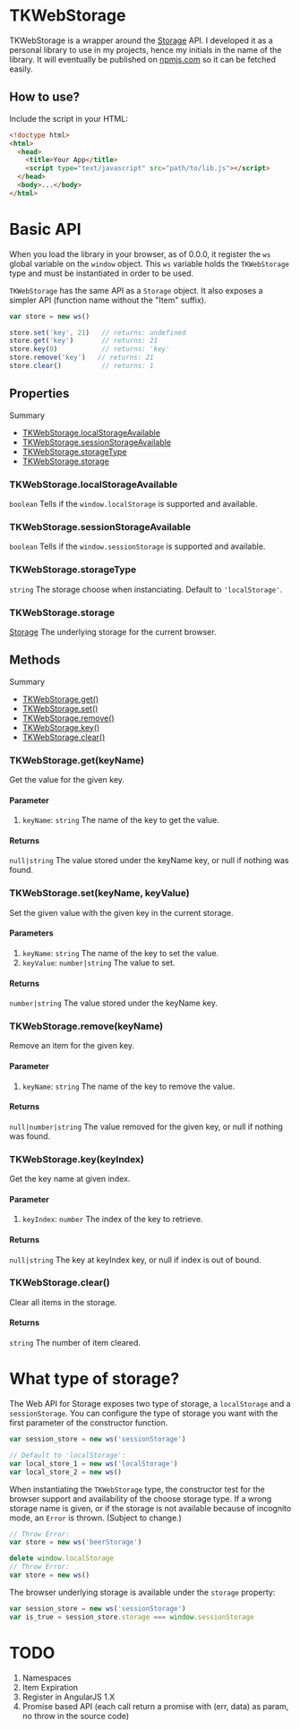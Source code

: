 # TKWebStorage

TKWebStorage is a wrapper around the [Storage](https://developer.mozilla.org/en-US/docs/Web/API/Storage) API.
I developed it as a personal library to use in my projects, hence my initials in the name of the library.
It will eventually be published on [npmjs.com](https://www.npmjs.com/) so it can be fetched easily.

## How to use?

Include the script in your HTML:

``` html
<!doctype html>
<html>
  <head>
    <title>Your App</title>
    <script type="text/javascript" src="path/to/lib.js"></script>
  </head>
  <body>...</body>
</html>
```



# Basic API

When you load the library in your browser, as of 0.0.0, it register the `ws` global variable on the `window` object.
This `ws` variable holds the `TKWebStorage` type and must be instantiated in order to be used.

`TKWebStorage` has the same API as a `Storage` object.
It also exposes a simpler API (function name without the "Item" suffix).

``` javascript
var store = new ws()

store.set('key', 21)   // returns: undefined
store.get('key')       // returns: 21
store.key(0)           // returns: 'key'
store.remove('key')   // returns: 21
store.clear()          // returns: 1
```

## Properties

Summary

- [TKWebStorage.localStorageAvailable](#tkwebstoragelocalstorageavailable)
- [TKWebStorage.sessionStorageAvailable](#tkwebstoragesessionstorageavailable)
- [TKWebStorage.storageType](#tkwebstoragestoragetype)
- [TKWebStorage.storage](#tkwebstoragestorage)

### TKWebStorage.localStorageAvailable
`boolean`
Tells if the `window.localStorage` is supported and available.

### TKWebStorage.sessionStorageAvailable
`boolean`
Tells if the `window.sessionStorage` is supported and available.

### TKWebStorage.storageType
`string`
The storage choose when instanciating. Default to `'localStorage'`.

### TKWebStorage.storage
[Storage](https://developer.mozilla.org/en-US/docs/Web/API/Storage)
The underlying storage for the current browser.


## Methods

Summary

- [TKWebStorage.get()](#tkwebstoragegetkeyname)
- [TKWebStorage.set()](#tkwebstoragesetkeynamekeyvalue)
- [TKWebStorage.remove()](#tkwebstorageremovekeyname)
- [TKWebStorage.key()](#tkwebstoragekeykeyindex)
- [TKWebStorage.clear()](#tkwebstorageclear)

### TKWebStorage.get(keyName)
Get the value for the given key.

#### Parameter
1. `keyName`: `string` The name of the key to get the value.

#### Returns
`null|string` The value stored under the keyName key, or null if nothing was found.

### TKWebStorage.set(keyName, keyValue)
Set the given value with the given key in the current storage.

#### Parameters
1. `keyName`: `string` The name of the key to set the value.
2. `keyValue`: `number|string` The value to set.

#### Returns
`number|string` The value stored under the keyName key.

### TKWebStorage.remove(keyName)
Remove an item for the given key.

#### Parameter
1. `keyName`: `string` The name of the key to remove the value.

#### Returns
`null|number|string` The value removed for the given key, or null if nothing was found.

### TKWebStorage.key(keyIndex)
Get the key name at given index.

#### Parameter
1. `keyIndex`: `number` The index of the key to retrieve.

#### Returns
`null|string` The key at keyIndex key, or null if index is out of bound.

### TKWebStorage.clear()
Clear all items in the storage.

#### Returns
`string` The number of item cleared.


# What type of storage?

The Web API for Storage exposes two type of storage, a `localStorage` and a `sessionStorage`.
You can configure the type of storage you want with the first parameter of the constructor function.

``` javascript
var session_store = new ws('sessionStorage')

// Default to 'localStorage':
var local_store_1 = new ws('localStorage')
var local_store_2 = new ws()
```

When instantiating the `TKWebStorage` type, the constructor test for the browser support and availability of the choose storage type.
If a wrong storage name is given, or if the storage is not available because of incognito mode, an `Error` is thrown.
(Subject to change.)

``` javascript
// Throw Error:
var store = new ws('beerStorage')

delete window.localStorage
// Throw Error:
var store = new ws()
```

The browser underlying storage is available under the `storage` property:

``` javascript
var session_store = new ws('sessionStorage')
var is_true = session_store.storage === window.sessionStorage
```



# TODO

1. Namespaces
2. Item Expiration
3. Register in AngularJS 1.X
4. Promise based API (each call return a promise with (err, data) as param, no throw in the source code)
